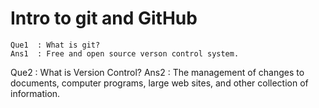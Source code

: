 # Intro to git and GitHub

```
Que1  : What is git?
Ans1  : Free and open source verson control system.
```
Que2  : What is Version Control?
Ans2  : The management of changes to documents, computer programs, large web sites, and other collection of information.
```
